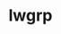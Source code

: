 ---
title: "lwgrp"
layout: cache
categories: [package, v0.21.0]
meta: {"versions": ["1.0.5"], "compilers": ["cce@=15.0.1", "gcc@=11.4.0", "gcc@=7.5.0", "gcc@=9.4.0", "oneapi@=2023.2.0"], "oss": ["rhel8", "ubuntu18.04", "ubuntu20.04", "ubuntu22.04"], "platforms": ["linux"], "targets": ["neoverse_v1", "ppc64le", "x86_64_v3", "zen4"], "stacks": ["e4s", "e4s-cray-rhel", "e4s-neoverse_v1", "e4s-oneapi", "e4s-power", "radiuss", "root", "tutorial"], "num_specs": 7, "num_specs_by_stack": {"e4s-cray-rhel": 1, "root": 7, "radiuss": 1, "e4s-neoverse_v1": 1, "e4s-power": 1, "e4s": 1, "e4s-oneapi": 1, "tutorial": 1}}
spec_details: [{"hash": "bjhzi6aivkue23bcb23kxjz76kdc6s3j", "compiler": "cce@=15.0.1", "versions": ["1.0.5"], "os": "rhel8", "platform": "linux", "target": "zen4", "variants": ["build_system=autotools", "+shared"], "stacks": ["e4s-cray-rhel", "root"], "size": "-", "tarball": "https://binaries.spack.io/releases/v0.21.0/build_cache/linux-rhel8-zen4/cce-15.0.1/lwgrp-1.0.5/linux-rhel8-zen4-cce-15.0.1-lwgrp-1.0.5-bjhzi6aivkue23bcb23kxjz76kdc6s3j.spack"}, {"hash": "i66pzohdxhggp3gwaoll3ifyhzpy5ld6", "compiler": "gcc@=7.5.0", "versions": ["1.0.5"], "os": "ubuntu18.04", "platform": "linux", "target": "x86_64_v3", "variants": ["build_system=autotools", "+shared"], "stacks": ["radiuss", "root"], "size": "-", "tarball": "https://binaries.spack.io/releases/v0.21.0/build_cache/linux-ubuntu18.04-x86_64_v3/gcc-7.5.0/lwgrp-1.0.5/linux-ubuntu18.04-x86_64_v3-gcc-7.5.0-lwgrp-1.0.5-i66pzohdxhggp3gwaoll3ifyhzpy5ld6.spack"}, {"hash": "ovncyifkqvcia6gdlxbhuatmw5x42avz", "compiler": "gcc@=11.4.0", "versions": ["1.0.5"], "os": "ubuntu20.04", "platform": "linux", "target": "neoverse_v1", "variants": ["build_system=autotools", "+shared"], "stacks": ["root", "e4s-neoverse_v1"], "size": "-", "tarball": "https://binaries.spack.io/releases/v0.21.0/build_cache/linux-ubuntu20.04-neoverse_v1/gcc-11.4.0/lwgrp-1.0.5/linux-ubuntu20.04-neoverse_v1-gcc-11.4.0-lwgrp-1.0.5-ovncyifkqvcia6gdlxbhuatmw5x42avz.spack"}, {"hash": "kth4eywrykxgndltb6m2xughnxkmygic", "compiler": "gcc@=9.4.0", "versions": ["1.0.5"], "os": "ubuntu20.04", "platform": "linux", "target": "ppc64le", "variants": ["build_system=autotools", "+shared"], "stacks": ["root", "e4s-power"], "size": "-", "tarball": "https://binaries.spack.io/releases/v0.21.0/build_cache/linux-ubuntu20.04-ppc64le/gcc-9.4.0/lwgrp-1.0.5/linux-ubuntu20.04-ppc64le-gcc-9.4.0-lwgrp-1.0.5-kth4eywrykxgndltb6m2xughnxkmygic.spack"}, {"hash": "bziiw7yxccew65potijz2q5f6aall4um", "compiler": "gcc@=11.4.0", "versions": ["1.0.5"], "os": "ubuntu20.04", "platform": "linux", "target": "x86_64_v3", "variants": ["build_system=autotools", "+shared"], "stacks": ["e4s", "root"], "size": "-", "tarball": "https://binaries.spack.io/releases/v0.21.0/build_cache/linux-ubuntu20.04-x86_64_v3/gcc-11.4.0/lwgrp-1.0.5/linux-ubuntu20.04-x86_64_v3-gcc-11.4.0-lwgrp-1.0.5-bziiw7yxccew65potijz2q5f6aall4um.spack"}, {"hash": "e3hylh4jr6qvbfg5zjz775uckhtwcokb", "compiler": "oneapi@=2023.2.0", "versions": ["1.0.5"], "os": "ubuntu20.04", "platform": "linux", "target": "x86_64_v3", "variants": ["build_system=autotools", "+shared"], "stacks": ["e4s-oneapi", "root"], "size": "-", "tarball": "https://binaries.spack.io/releases/v0.21.0/build_cache/linux-ubuntu20.04-x86_64_v3/oneapi-2023.2.0/lwgrp-1.0.5/linux-ubuntu20.04-x86_64_v3-oneapi-2023.2.0-lwgrp-1.0.5-e3hylh4jr6qvbfg5zjz775uckhtwcokb.spack"}, {"hash": "aexcyce223cflx5a6k4cs3xe4git3fr6", "compiler": "gcc@=11.4.0", "versions": ["1.0.5"], "os": "ubuntu22.04", "platform": "linux", "target": "x86_64_v3", "variants": ["build_system=autotools", "+shared"], "stacks": ["root", "tutorial"], "size": "-", "tarball": "https://binaries.spack.io/releases/v0.21.0/build_cache/linux-ubuntu22.04-x86_64_v3/gcc-11.4.0/lwgrp-1.0.5/linux-ubuntu22.04-x86_64_v3-gcc-11.4.0-lwgrp-1.0.5-aexcyce223cflx5a6k4cs3xe4git3fr6.spack"}]
---